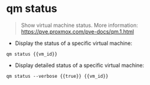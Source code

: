 # qm status

> Show virtual machine status.
> More information: <https://pve.proxmox.com/pve-docs/qm.1.html>

- Display the status of a specific virtual machine:

`qm status {{vm_id}}`

- Display detailed status of a specific virtual machine:

`qm status --verbose {{true}} {{vm_id}}`
